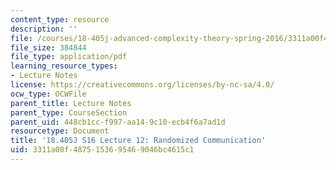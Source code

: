 ```yaml
---
content_type: resource
description: ''
file: /courses/18-405j-advanced-complexity-theory-spring-2016/3311a00f4875153695469046bc4615c1_MIT18_405JS16_Random.pdf
file_size: 384844
file_type: application/pdf
learning_resource_types:
- Lecture Notes
license: https://creativecommons.org/licenses/by-nc-sa/4.0/
ocw_type: OCWFile
parent_title: Lecture Notes
parent_type: CourseSection
parent_uid: 448cb1cc-f997-aa14-9c10-ecb4f6a7ad1d
resourcetype: Document
title: '18.405J S16 Lecture 12: Randomized Communication'
uid: 3311a00f-4875-1536-9546-9046bc4615c1
---
```


